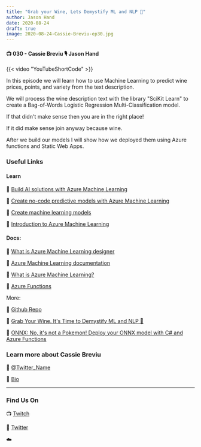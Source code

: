 ```yaml
---
title: "Grab your Wine, Lets Demystify ML and NLP 🍷"
author: Jason Hand
date: 2020-08-24
draft: true
image: 2020-08-24-Cassie-Breviu-ep30.jpg
---
```


#### 📺 030 - Cassie Breviu 🎙️ Jason Hand

<!--more-->

{{< video "YouTubeShortCode" >}}

In this episode we will learn how to use Machine Learning to predict wine prices, points, and variety from the text description. 

We will process the wine description text with the library "SciKit Learn" to create a Bag-of-Words Logistic Regression Multi-Classification model. 

If that didn't make sense then you are in the right place! 

If it did make sense join anyway because wine. 

After we build our models I will show how we deployed them using Azure functions and Static Web Apps.

### Useful Links

#### Learn
🔗 [Build AI solutions with Azure Machine Learning](https://cda.ms/1yz)

🔗 [Create no-code predictive models with Azure Machine Learning](https://cda.ms/1yB)

🔗 [Create machine learning models](https://cda.ms/1yC)

🔗 [Introduction to Azure Machine Learning](https://cda.ms/1yD)

#### Docs:
🔗 [What is Azure Machine Learning designer](https://cda.ms/1yF)

🔗 [Azure Machine Learning documentation](https://cda.ms/1yG)

🔗 [What is Azure Machine Learning?](https://cda.ms/1yH)

🔗 [Azure Functions](https://cda.ms/1yH)

More:

🔗 [Github Repo](https://github.com/cassieview/onnx-csharp-serverless)

🔗 [Grab Your Wine. It's Time to Demystify ML and NLP 🍷](https://dev.to/azure/grab-your-wine-it-s-time-to-demystify-ml-and-nlp-47f7)

🔗 [ONNX: No, it's not a Pokemon! Deploy your ONNX model with C# and Azure Functions](https://dev.to/azure/onnx-no-it-s-not-a-pokemon-deploy-your-onnx-model-with-c-and-azure-functions-28f)

### Learn more about Cassie Breviu

🔗 [@Twitter_Name](https://twitter.com/cassieview)

🔗 [Bio](https://developer.microsoft.com/en-us/advocates/cassie-breviu)


---

### Find Us On

📺 [Twitch](https://www.twitch.tv/microsoftdeveloper)

🔗 [Twitter](https://twitter.com/jasonhand)

☁️

